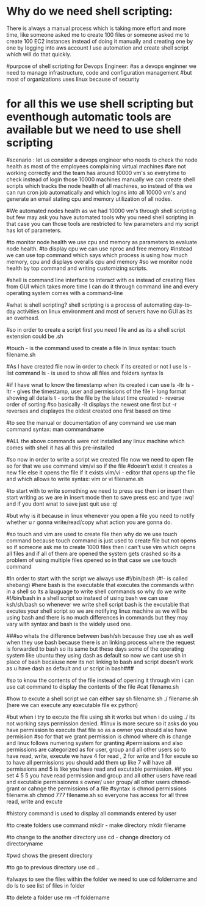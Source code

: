 # Why do we need shell scripting:
There is always a manual process which is taking more effort and more time, like someone asked me to create 100 files or someone asked me to create 100 EC2 instances instead of doing it manually and creating one by one by logging into aws account I use automation and create shell script which will do that quickly.

#purpose of shell scripting for Devops Engineer:
#as a devops enginner we need to manage infrastructure, code and configuration management 
#but most of organizations uses linux because of security
# for all this we use shell scripting but eventhough automatic tools are available but we need to use shell scripting 
#scenario : let us consider a devops engineer who needs to check the node health as most of the employees complaining virtual machines
#are not working correctly and the team has around 10000 vm's so everytime to check instead of login those 10000 machines manually we can create shell scripts which tracks the node health of all machines, so instead of this we can run
cron job automatically and which logins into all 10000 vm's and generate an email stating cpu and memory utilization of all nodes.

#We automated nodes health as we had 10000 vm's through shell scripting but few may ask you have automated tools
why you need shell scripting in that case you can those tools are restricted to few parameters and my script has lot of parameters.

#to monitor node health we use cpu and memory as parameters to evaluate node health.
#to display cpu we can use nproc and free memory
#instead we can use top command which says which process is using how much memory, cpu and displays overalls cpu and memory
#so we monitor node health by top command and writing customizing scripts.

#shell is command line interface to interact with os instead of creating flies from GUI which takes more time I can do it through command line and every operating system comes with a command-line 

#what is shell scripting?
shell scripting is a process of automating day-to-day activities on linux environment and most of servers have no GUI as its an overhead.

#so in order to create a script first you need file and as its a shell script extension could be .sh

#touch - is the command used to create a file in linux
syntax: touch filename.sh

#As I have created file now in order to check if its created or not I use ls - list command
ls - is used to show all files and folders
syntax ls

#if I have wnat to know the timestamp when its created i can use ls -ltr
ls -ltr - gives the timestamp, user and permissions of the file 
l- long format showing all details
t - sorts the file by the latest time created
r- reverse order of sorting
#so basically -lt displays the newest one first but -r reverses and displayes the oldest created one first based on time

#to see the manual or documentation of any command we use man command
syntax: man commandname

#ALL the above commands were not installed any linux machine which comes with shell it has all this pre-installed

#so now in order to write a script we created file now we need to open file so for that we use command vim/vi so if the file
#doesn't exist it creates a new file else it opens the file if it exists
vim/vi - editor that opens up the file and which allows to write 
syntax: vim or vi filename.sh

#to start with to write something we need to press esc then i or insert then start writing as we are in insert mode then to save press esc and type :wq! and if you dont wnat to save just quit use :q!

#but why is it because in linux whenever you open a file you need to notify whether u r gonna write/read/copy what action you are gonna do.

#so touch and vim are used to create file then why do we use touch command because touch command is just used to create file 
but not opens so if someone ask me to create 1000 files then i can't use vim which oepns all files and if all of them are opened the system gets crashed so its a problem of using multiple files opened so in that case we use touch command

#In order to start with the script we always use #!/bin/bash (#!- is called shebang)
#here bash is the executable that executes the commands withn in a shell so its a lauguage to write shell commands
so why do we write #!/bin/bash in a shell script so instaed of using bash we can use ksh/sh/bash
so whenever we write shell script bash is the excutable that excutes your shell script so we are notifying linux machine as we will be using bash and there is no much differences in commands but they may vary with syntax
and bash is the widely used one.

###so whats the difference between bash/sh because they use sh as well when they use bash because there is an linking process
where the request is forwarded to bash so its same but these days some of the operating system like ubuntu they using dash as
default so now we cant use sh in place of bash becaiuse now its not linking to bash and script doesn't work as u have dash as default and ur script in bash###

#so to know the contents of the file instead of opening it through vim i can use cat command to display the contents of the file
#cat filename.sh

#how to excute a shell script we can either say 
sh filename.sh
./ filename.sh (here we can execute any executable file ex python)

#but when i try to excute the file using sh it works but when i do using ./ its not working says permission denied.
#linux is more secure so it asks do you have permission to execute that file so as a owner you should also have permisiion
#so for that we grant permission is chmod where ch is change and linux follows numering system for granting
#permissions  and also permissions are categorized as for user, group and all other users so to have read, write, execute we have 4 for read , 2 for write and 1 for excute so to have all permissions you should add them up like 7 will have all permissions and 5 is like you have read and excutable permission. 
#if you set   4     5         5 you have read permission and group and all other users have read and excutable permissionms s
            owner/ user group/ all other users
chmod- grant or cahnge the permissions of a file
#syntax is chmod permissions filename.sh
           chmod 777 filename.sh so everyone has access for all three read, write and excute

#history command is used to display all commands entered by user 

#to create folders use command mkdir - make directory
mkdir filename

#to change to the another directory use cd - change directory
cd directoryname

#pwd shows the present directory

#to go to previous directory use cd ..

#always to see the files within the folder we need to use cd foldername and do ls to see list of files in folder

#to delete a folder use rm -rf foldername









